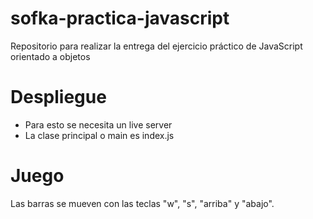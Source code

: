 # sofka-practica-javascript
Repositorio para realizar la entrega del ejercicio práctico de JavaScript orientado a objetos

# Despliegue
* Para esto se necesita un live server
* La clase principal o main es index.js

# Juego
Las barras se mueven con las teclas "w", "s", "arriba" y "abajo".
